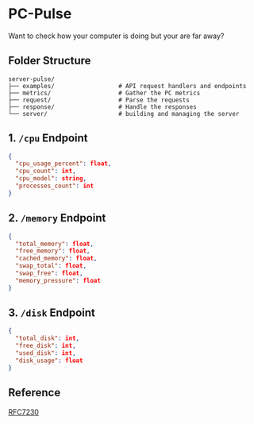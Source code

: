 # PC-Pulse

Want to check how your computer is doing but your are far away?

## Folder Structure

```
server-pulse/
├── examples/                  # API request handlers and endpoints
├── metrics/                   # Gather the PC metrics
├── request/                   # Parse the requests
├── response/                  # Handle the responses
└── server/                    # building and managing the server

```

## 1. `/cpu` Endpoint

```json
{
  "cpu_usage_percent": float,
  "cpu_count": int,
  "cpu_model": string,
  "processes_count": int
}
```

## 2. `/memory` Endpoint

```json
{
  "total_memory": float,
  "free_memory": float,
  "cached_memory": float,
  "swap_total": float,
  "swap_free": float,
  "memory_pressure": float
}
```

## 3. `/disk` Endpoint

```json
{
  "total_disk": int,
  "free_disk": int,
  "used_disk": int,
  "disk_usage": float
}
```

## Reference

[RFC7230](https://datatracker.ietf.org/doc/html/rfc7230#section-2)
